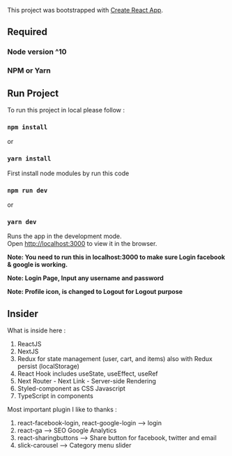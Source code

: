 This project was bootstrapped with [Create React App](https://github.com/facebook/create-react-app).

## Required 

### Node version ^10  

### NPM or Yarn

## Run Project 

To run this project in local please follow :

### `npm install` 
or 
### `yarn install`

First install node modules by run this code

### `npm run dev`
or
### `yarn dev`

Runs the app in the development mode.<br />
Open [http://localhost:3000](http://localhost:3000) to view it in the browser.



**Note: You need to run this in localhost:3000 to make sure Login facebook & google is working.**

**Note: Login Page, Input any username and password**

**Note: Profile icon, is changed to Logout for Logout purpose**


## Insider 

What is inside here : 

1. ReactJS 
2. NextJS
2. Redux for state management (user, cart, and items) also with Redux persist (localStorage)
3. React Hook includes useState, useEffect, useRef
4. Next Router - Next Link - Server-side Rendering
6. Styled-component as CSS Javascript 
7. TypeScript in components


Most important plugin I like to thanks : 

1. react-facebook-login, react-google-login --> login 
2. react-ga --> SEO Google Analytics
3. react-sharingbuttons --> Share button for facebook, twitter and email
4. slick-carousel --> Category menu slider





